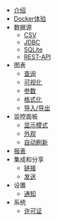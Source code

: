 * [介绍](/)
* [Docker体验](docker)
* 数据源
  * [CSV](csv)
  * [JDBC](jdbc)
  * [SQLite](sqlite)
  * [REST-API](rest-api)
* 图表
  * [查询](query)
  * [可视化](visualization)
  * [参数](parameter)
  * [格式化](format)
  * [导入/导出](imexport)
* 监控面板
  * [显示模式](dash-mode)
  * [外观](dash-appearance)
  * [自动刷新](dash-autorefresh)
* [报表](report)
* 集成和分享
  * [链接](link)
  * [发送](send)
* 设置
  * [通知](notification.md)
* 系统
  * [许可证](license)
